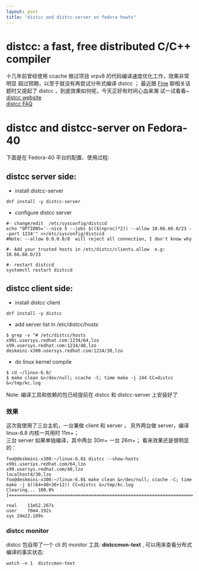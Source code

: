 ```yaml
---
layout: post
title: "distcc and distcc-server on fedora howto"
---
```


# distcc: a fast, free distributed C/C++ compiler 
十几年前曾经使用 ccache 做过项目 vrpv8 的代码编译速度优化工作，效果非常明显 超过预期，以至于就没有再尝试分布式编译 distcc ；
最近跟 [Fine](https://finefan.github.io) 聊相关话题时又提起了 distcc ，到底效果如何呢，今天正好有时间心血来潮 试一试看看~  
[distcc website](https://www.distcc.org)  
[distcc FAQ](https://www.distcc.org/faq.html)

# distcc and distcc-server on Fedora-40
下面是在 Fedora-40 平台的配置、使用过程:  

## distcc server side:
- install distcc-server

```
dnf install -y distcc-server
```

- configure distcc server

```
#- change/edit  /etc/sysconfig/distccd
echo "OPTIONS='--nice 5 --jobs $(($(nproc)*2)) --allow 10.66.60.0/23 --port 1234'" >>/etc/sysconfig/distccd
#Note: --allow 0.0.0.0/8  will reject all connection, I don't know why

#- Add your trusted hosts in /etc/distcc/clients.allow  e.g:
10.66.60.0/23

#- restart distccd
systemctl restart distccd
```

## distcc client side:
- install distcc client

```
dnf install -y distcc
```

- add server list in /etc/distcc/hosts

```
$ grep -v ^# /etc/distcc/hosts
x99i.usersys.redhat.com:1234/64,lzo
x99.usersys.redhat.com:1234/48,lzo
deskmini-x300.usersys.redhat.com:1234/30,lzo
```

- do linux kernel compile

```
$ cd ~/linux-6.8/
$ make clean &>/dev/null; ccache -C; time make -j 144 CC=distcc  &>/tmp/kc.log
```

Note: 编译工具和依赖的包已经提前在 distcc 和 distcc-server 上安装好了

### 效果
这次我使用了三台主机，一台兼做 client 和 server ， 另外两台做 server，编译 linux-6.8 内核一共用时 11m+；  
三台 server 如果单独编译，其中两台 30m+ 一台 26m+； 看来效果还是很明显的：  
```
foo@deskmini-x300:~/linux-6.8$ distcc --show-hosts
x99i.usersys.redhat.com/64,lzo
x99.usersys.redhat.com/48,lzo
localhost4/30,lzo
foo@deskmini-x300:~/linux-6.8$ make clean &>/dev/null; ccache -C; time make -j $((64+48+30+12)) CC=distcc &>/tmp/kc.log 
Clearing... 100.0% [===================================================================================================]

real	11m52.267s
user	76m4.192s
sys	24m22.189s
```

### distcc monitor
distcc 包自带了一个 cli 的 monitor 工具: **distccmon-text** , 可以用来查看分布式编译的事实状态:
```
watch -n 1  distccmon-text
```

